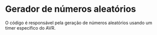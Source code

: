 # Gerador de números aleatórios

O código é responsável pela geração de números aleatórios usando um timer específico do AVR.
